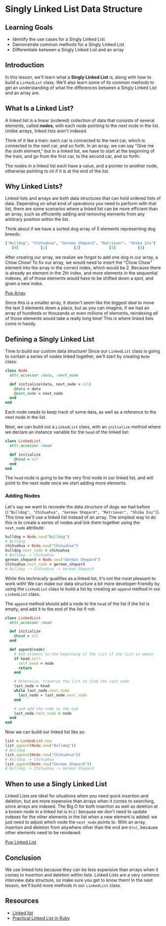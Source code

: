 # Singly Linked List Data Structure

## Learning Goals

- Identify the use cases for a Singly Linked List
- Demonstrate common methods for a Singly Linked List
- Differentiate between a Singly Linked List and an array

## Introduction

In this lesson, we'll learn what a **Singly Linked List** is, along with how to
build a `LinkedList` class. We'll also learn some of its common methods to get
an understanding of what the differences between a Singly Linked List and an
array are.

## What Is a Linked List?

A linked list is a linear (ordered) collection of data that consists of several
elements, called **nodes**, with each node pointing to the next node in the
list. Unlike arrays, linked lists aren't indexed.

Think of it like a train: each car is connected to the next car, which is
connected to the next car, and so forth. In an array, we can say "Give me the
sixth element," but in a linked list, we have to start at the beginning of the
train, and go from the first car, to the second car, and so forth:

The nodes in a linked list each have a value, and a pointer to another node,
otherwise pointing to nil if it is at the end of the list.

## Why Linked Lists?

Linked lists and arrays are both data structures that can hold ordered lists of
data. Depending on what kind of operations you need to perform with that list,
there are some scenarios where a linked list can be more efficient than an
array, such as efficiently adding and removing elements from any arbitrary
position within the list.

Think about if we have a sorted dog array of 5 elements representing
dog breeds:

```rb
["Bulldog", "Chihuahua", "German Shepard", "Retriever", "Shiba Inu"]
   [0]          [1]            [2]             [3]          [4] 
```

After creating our array, we realize we forgot to add one dog in our array, a
Chow Chow! To fix our array, we would need to _insert_ the "Chow Chow" element
into the array in the correct index, which would be 2. Because there is already
an element in the 2th index, and more elements in the sequential indexes, all of
those elements would have to be shifted down a spot, and given a new index.

[Pup Array](https://curriculum-content.s3.amazonaws.com/pup_array.png)

Since this is a smaller array, it doesn't seem like the biggest deal to move
the last 3 elements down a place, but as you can imagine, if we had an array of
hundreds or thousands or even millions of elements, reindexing _all_ of those
elements would take a really long time! This is where linked lists come in
handy.


## Defining a Singly Linked List

Time to build our custom data structure! Since our `LinkedList` class is going
to contain a series of nodes linked together, we'll start by creating `Node`
class:

```rb
class Node
  attr_accessor :data, :next_node

  def initialize(data, next_node = nil)
    @data = data
    @next_node = next_node
  end
end
```

Each node needs to keep track of some data, as well as a reference to the next
node in the list.

Next, we can build out a `LinkedList` class, with an `initialize` method where
we declare an instance variable for the `head` of the linked list:

```rb
class LinkedList
  attr_accessor :head

  def initialize
    @head = nil
  end
end
```

The `head` node is going to be the very first node in our linked list, and will
point to the next node once we start adding more elements.

### Adding Nodes

Let's say we want to recreate the data structure of dogs we had before
(`["Bulldog", "Chihuahua", "German Shepard", "Retriever", "Shiba Inu"]`). This
time we'll use a linked list instead of an array. The simplest way to do this is
to create a series of nodes and link them together using the `next_node`
attribute:

```rb
bulldog = Node.new("Bulldog")
# Bulldog
chihuahua = Node.new("Chihuahua")
bulldog.next_node = chihuahua
# Bulldog -> Chihuahua
german_shepard = Node.new("German Shepard")
chihuahua.next_node = german_shepard
# Bulldog -> Chihuahua -> German Shepard
```

While this technically qualifies as a linked list, it's not the most pleasant to
work with! We can make our data structure a bit more developer-friendly by using
the `LinkedList` class to build a list by creating an `append` method in our
`LinkedList` class.

The `append` method should add a node to the `head` of the list if the list is
empty, and add it to the end of the list if not:

```rb
class LinkedList
  attr_accessor :head

  def initialize
    @head = nil
  end

  def append(node)
    # Add element to the beginning of the list if the list is empty
    if head.nil?
      self.head = node
      return
    end

    # Otherwise, traverse the list to find the last node
    last_node = head
    while last_node.next_node
      last_node = last_node.next_node
    end

    # and add the node to the end
    last_node.next_node = node
  end
end
```

Now we can build our linked list like so:

```rb
list = LinkedList.new
list.append(Node.new("Bulldog"))
# Bulldog
list.append(Node.new("Chihuahua"))
# Bulldog -> Chihuahua
list.append(Node.new("German Shepard"))
# Bulldog -> Chihuahua -> German Shepard
```

## When to use a Singly Linked List

Linked Lists are ideal for situations when you need quick insertion and
deletion, but are more expensive than arrays when it comes to searching, since
arrays are indexed. The Big O for both insertion as well as deletion at a known
node in a linked list is `0(1)` because we don't need to update indexes for the
other elements in the list when a new element is added: we just need to adjust
which node the `next_node` points to. With an array, insertion and deletion from
anywhere other than the end are `O(n)`, because other elements need to be
reindexed.

[Pup Linked List](https://curriculum-content.s3.amazonaws.com/pup_linked_list.png)

## Conclusion

We use linked lists because they can be less expensive than arrays when it comes
to insertion and deletion within lists. Linked Lists are a very common interview
data structure, so make sure you get to know them! In the next lesson, we'll
build more methods in our `LinkedList` class.

## Resources

- [Linked list](https://en.wikipedia.org/wiki/Linked_list)
- [Practical Linked List in Ruby](https://www.rubyguides.com/2017/08/ruby-linked-list/)
